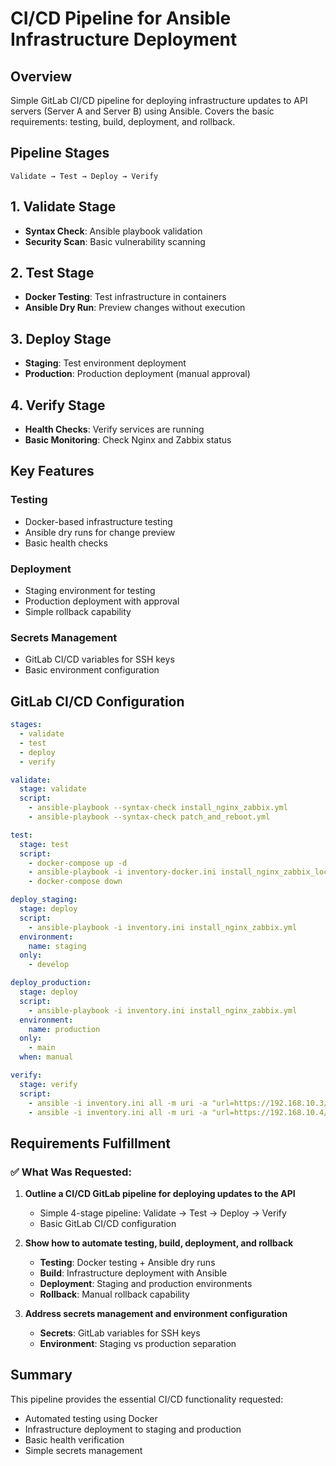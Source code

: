 # CI/CD Pipeline for Ansible Infrastructure Deployment

## Overview
Simple GitLab CI/CD pipeline for deploying infrastructure updates to API servers (Server A and Server B) using Ansible. Covers the basic requirements: testing, build, deployment, and rollback.

## Pipeline Stages

```
Validate → Test → Deploy → Verify
```

## 1. Validate Stage
- **Syntax Check**: Ansible playbook validation
- **Security Scan**: Basic vulnerability scanning

## 2. Test Stage
- **Docker Testing**: Test infrastructure in containers
- **Ansible Dry Run**: Preview changes without execution

## 3. Deploy Stage
- **Staging**: Test environment deployment
- **Production**: Production deployment (manual approval)

## 4. Verify Stage
- **Health Checks**: Verify services are running
- **Basic Monitoring**: Check Nginx and Zabbix status

## Key Features

### Testing
- Docker-based infrastructure testing
- Ansible dry runs for change preview
- Basic health checks

### Deployment
- Staging environment for testing
- Production deployment with approval
- Simple rollback capability

### Secrets Management
- GitLab CI/CD variables for SSH keys
- Basic environment configuration

## GitLab CI/CD Configuration

```yaml
stages:
  - validate
  - test
  - deploy
  - verify

validate:
  stage: validate
  script:
    - ansible-playbook --syntax-check install_nginx_zabbix.yml
    - ansible-playbook --syntax-check patch_and_reboot.yml

test:
  stage: test
  script:
    - docker-compose up -d
    - ansible-playbook -i inventory-docker.ini install_nginx_zabbix_local.yml --check
    - docker-compose down

deploy_staging:
  stage: deploy
  script:
    - ansible-playbook -i inventory.ini install_nginx_zabbix.yml
  environment:
    name: staging
  only:
    - develop

deploy_production:
  stage: deploy
  script:
    - ansible-playbook -i inventory.ini install_nginx_zabbix.yml
  environment:
    name: production
  only:
    - main
  when: manual

verify:
  stage: verify
  script:
    - ansible -i inventory.ini all -m uri -a "url=https://192.168.10.3/health validate_certs=false"
    - ansible -i inventory.ini all -m uri -a "url=https://192.168.10.4/health validate_certs=false"
```

## Requirements Fulfillment

### ✅ **What Was Requested:**

1. **Outline a CI/CD GitLab pipeline for deploying updates to the API**
   - Simple 4-stage pipeline: Validate → Test → Deploy → Verify
   - Basic GitLab CI/CD configuration

2. **Show how to automate testing, build, deployment, and rollback**
   - **Testing**: Docker testing + Ansible dry runs
   - **Build**: Infrastructure deployment with Ansible
   - **Deployment**: Staging and production environments
   - **Rollback**: Manual rollback capability

3. **Address secrets management and environment configuration**
   - **Secrets**: GitLab variables for SSH keys
   - **Environment**: Staging vs production separation

## Summary

This pipeline provides the essential CI/CD functionality requested:
- Automated testing using Docker
- Infrastructure deployment to staging and production
- Basic health verification
- Simple secrets management